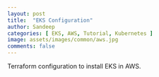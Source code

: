 ```yaml
---
layout: post
title:  "EKS Configuration"
author: Sandeep
categories: [ EKS, AWS, Tutorial, Kubernetes ]
image: assets/images/common/aws.jpg
comments: false
---
```

Terraform configuration to install EKS in AWS.

